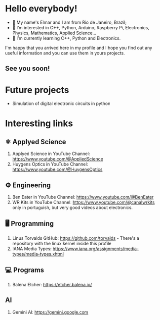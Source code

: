 # Hello everybody!

- 👋 My name's Elmar and I am from Rio de Janeiro, Brazil;
- 👀 I’m interested in C++, Python, Arduino, Raspberry Pi, Electronics, Physics, Mathematics, Applied Science...
- 🌱 I’m currently learning C++, Python and Electronics.

I'm happy that you arrived here in my profile and I hope you find out any useful information and you can use them in yours projects.

## See you soon!

# Future projects

- Simulation of digital electronic circuits in python

# Interesting links

## ⚛ Applyed Science

1. Applyed Science in YouTube Channel: https://www.youtube.com/@AppliedScience
1. Huygens Optics in YouTube Channel: https://www.youtube.com/@HuygensOptics

## ⚙ Engineering

1. Ben Eater in YouTube Channel: https://www.youtube.com/@BenEater
2. WR Kits in YouTube Channel: https://www.youtube.com/@canalwrkits only in portuguish, but very good videos about electronics.

## 🖥️ Programming

1. Linus Torvalds GitHub: https://github.com/torvalds - There's a repository with the linux kernel inside this profile
2. IANA Media Types: https://www.iana.org/assignments/media-types/media-types.xhtml

## 💻 Programs

1. Balena Etcher: https://etcher.balena.io/

## AI

1. Gemini AI: https://gemini.google.com
<!---
ElmarUhl/ElmarUhl is a ✨ special ✨ repository because its `README.md` (this file) appears on your GitHub profile.
You can click the Preview link to take a look at your changes.
--->

